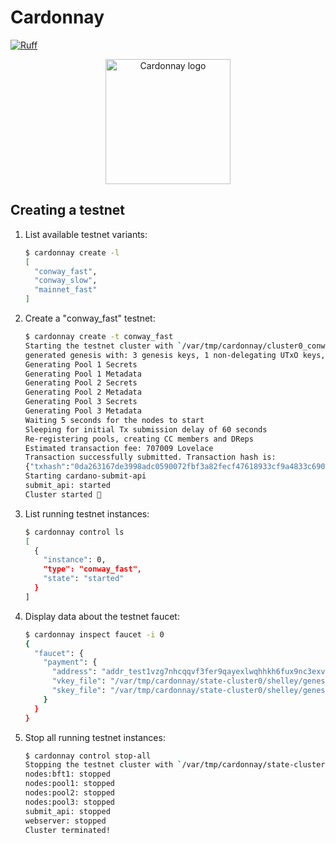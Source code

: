 # Cardonnay

[![Ruff](https://img.shields.io/endpoint?url=https://raw.githubusercontent.com/astral-sh/ruff/main/assets/badge/v2.json)](https://github.com/astral-sh/ruff)

<p align="center">  <!-- markdownlint-disable-line MD033 -->
  <img src="https://github.com/user-attachments/assets/c0c6b4ef-c647-4e77-952f-1ca9f4beaeec" alt="Cardonnay logo" width="200"/>  <!-- markdownlint-disable-line MD033 -->
</p>

## Creating a testnet

1. List available testnet variants:

    ```sh
    $ cardonnay create -l
    [
      "conway_fast",
      "conway_slow",
      "mainnet_fast"
    ]
    ```

1. Create a "conway_fast" testnet:

    ```sh
    $ cardonnay create -t conway_fast
    Starting the testnet cluster with `/var/tmp/cardonnay/cluster0_conway_fast/start-cluster`:
    generated genesis with: 3 genesis keys, 1 non-delegating UTxO keys, 3 stake pools, 3 delegating UTxO keys, 3 delegation map entries,
    Generating Pool 1 Secrets
    Generating Pool 1 Metadata
    Generating Pool 2 Secrets
    Generating Pool 2 Metadata
    Generating Pool 3 Secrets
    Generating Pool 3 Metadata
    Waiting 5 seconds for the nodes to start
    Sleeping for initial Tx submission delay of 60 seconds
    Re-registering pools, creating CC members and DReps
    Estimated transaction fee: 707009 Lovelace
    Transaction successfully submitted. Transaction hash is:
    {"txhash":"0da263167de3998adc0590072fbf3a82fecf47618933cf9a4833c69005c7c18c"}
    Starting cardano-submit-api
    submit_api: started
    Cluster started 🚀
    ```

1. List running testnet instances:

    ```sh
    $ cardonnay control ls
    [
      {
        "instance": 0,
        "type": "conway_fast",
        "state": "started"
      }
    ]
    ```

1. Display data about the testnet faucet:

    ```sh
    $ cardonnay inspect faucet -i 0
    {
      "faucet": {
        "payment": {
          "address": "addr_test1vzg7nhcqqvf3fer9qayexlwqhhkh6fux9nc3exvrdu6lrgsxl3v77",
          "vkey_file": "/var/tmp/cardonnay/state-cluster0/shelley/genesis-utxo.vkey",
          "skey_file": "/var/tmp/cardonnay/state-cluster0/shelley/genesis-utxo.skey"
        }
      }
    }
    ```

1. Stop all running testnet instances:

    ```sh
    $ cardonnay control stop-all
    Stopping the testnet cluster with `/var/tmp/cardonnay/state-cluster0/stop-cluster`:
    nodes:bft1: stopped
    nodes:pool1: stopped
    nodes:pool2: stopped
    nodes:pool3: stopped
    submit_api: stopped
    webserver: stopped
    Cluster terminated!
    ```
